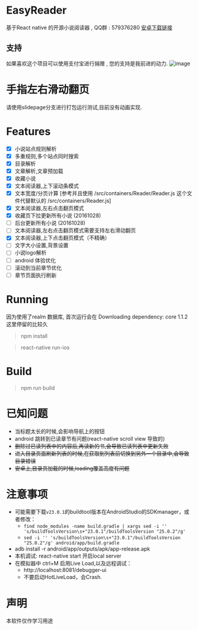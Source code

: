 # EasyReader
基于React native 的开源小说阅读器 , QQ群 : 579376280
[安卓下载链接](https://fir.im/anovel)

## 支持
如果喜欢这个项目可以使用支付宝进行捐赠 , 您的支持是我前进的动力.
 ![image](https://github.com/YouYII/EasyReader/raw/master/qrcode.png)


# 手指左右滑动翻页
请使用slidepage分支进行打包运行测试,目前没有动画实现.

# Features

- [x] 小说站点规则解析
- [x] 多重规则,多个站点同时搜索
- [x] 目录解析
- [x] 文章解析,文章预加载
- [x] 收藏小说
- [x] 文本阅读器,上下滚动条模式
- [x] 文本宽度/分页计算 [参考并且使用 /src/containers/Reader/Reader.js 这个文件代替默认的 /src/containers/Reader.js]
- [x] 文本阅读器,左右点击翻页模式
- [x] 收藏页下拉更新所有小说 (20161028)
- [ ] 后台更新所有小说 (20161028)
- [ ] 文本阅读器,左右点击翻页模式需要支持左右滑动翻页
- [x] 文本阅读器,上下点击翻页模式（不精确）
- [ ] 文字大小设置,背景设置
- [ ] 小说logo解析
- [ ] android 体验优化
- [ ] 滚动到当前章节优化
- [ ] 章节页面执行刷新

# Running
因为使用了realm 数据库, 首次运行会在 Downloading dependency: core 1.1.2 这里停留的比较久
> npm install

> react-native run-ios

# Build
> npm run build

# 已知问题
- 当标题太长的时候,会影响导航上的按钮
- android 跳转到已读章节有问题(react-native scroll view 导致的)
- ~~删除过已读列表中的内容后,再读新的书,会导致已读列表中更新失败~~
- ~~进入目录页面刷新列表的时候,在获取到列表前切换到另外一个目录中,会导致目录错误~~
- ~~安卓上,目录页加载的时候,loading覆盖高度有问题~~

# 注意事项

* 可能需要下载`v23.0.1`的buildtool版本在AndroidStudio的SDKmanager，或者修改：
  * `find node_modules -name build.gradle | xargs sed -i '' 's/buildToolsVersion\s+"23.0.1"/buildToolsVersion "25.0.2"/g'`
  * `sed -i '' 's/buildToolsVersion\s+"23.0.1"/buildToolsVersion "25.0.2"/g' android/app/build.gradle`
* adb install -r android/app/outputs/apk/app-release.apk
* 本机调试:  react-native start 开启local server
* 在模拟器中 ctrl+M 启用Live Load,以及远程调试：
  * http://localhost:8081/debugger-ui
  * 不要启动HotLiveLoad，会Crash.

# 声明
本软件仅作学习用途
